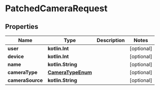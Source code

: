 
# PatchedCameraRequest

## Properties
Name | Type | Description | Notes
------------ | ------------- | ------------- | -------------
**user** | **kotlin.Int** |  |  [optional]
**device** | **kotlin.Int** |  |  [optional]
**name** | **kotlin.String** |  |  [optional]
**cameraType** | [**CameraTypeEnum**](CameraTypeEnum.md) |  |  [optional]
**cameraSource** | **kotlin.String** |  |  [optional]



